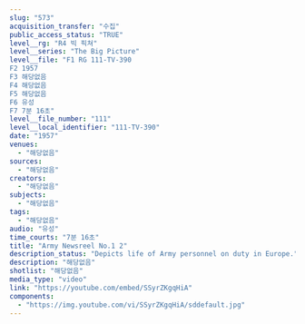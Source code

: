 ```yaml
---
slug: "573"
acquisition_transfer: "수집"
public_access_status: "TRUE"
level__rg: "R4 빅 픽쳐"
level__series: "The Big Picture"
level__file: "F1 RG 111-TV-390
F2 1957
F3 해당없음
F4 해당없음
F5 해당없음
F6 유성
F7 7분 16초"
level__file_number: "111"
level__local_identifier: "111-TV-390"
date: "1957"
venues: 
  - "해당없음"
sources: 
  - "해당없음"
creators: 
  - "해당없음"
subjects: 
  - "해당없음"
tags: 
  - "해당없음"
audio: "유성"
time_courts: "7분 16초"
title: "Army Newsreel No.1 2"
description_status: "Depicts life of Army personnel on duty in Europe."
description: "해당없음"
shotlist: "해당없음"
media_type: "video"
link: "https://youtube.com/embed/SSyrZKgqHiA"
components: 
  - "https://img.youtube.com/vi/SSyrZKgqHiA/sddefault.jpg"
---
```

